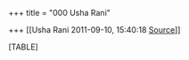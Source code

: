 +++
title = "000 Usha Rani"

+++
[[Usha Rani	2011-09-10, 15:40:18 [Source](https://groups.google.com/g/bvparishat/c/W33lUskZJ04)]]



[TABLE]

